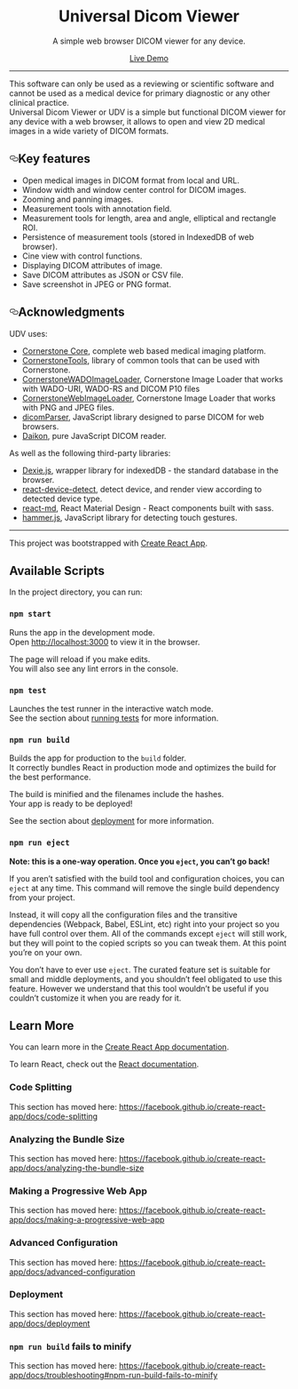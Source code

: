 <div align="center">
  <h1>Universal Dicom Viewer</h1>
  <p>A simple web browser DICOM viewer for any device.</p>
</div>

<div align="center">
	<a href="https://webnamics.github.io/u-dicom-viewer/">Live Demo</a>
</div>

<hr />
This software can only be used as a reviewing or scientific software and cannot be used as a medical device for primary diagnostic or any other clinical practice. 
<br>
Universal Dicom Viewer or UDV is a simple but functional DICOM viewer for any device with a web browser, it allows to open and view 2D medical images in a wide variety of DICOM formats. 

<h2><a id="user-content-acknowledgments" class="anchor" aria-hidden="true" href="#acknowledgments"><svg class="octicon octicon-link" viewBox="0 0 16 16" version="1.1" width="16" height="16" aria-hidden="true"><path fill-rule="evenodd" d="M4 9h1v1H4c-1.5 0-3-1.69-3-3.5S2.55 3 4 3h4c1.45 0 3 1.69 3 3.5 0 1.41-.91 2.72-2 3.25V8.59c.58-.45 1-1.27 1-2.09C10 5.22 8.98 4 8 4H4c-.98 0-2 1.22-2 2.5S3 9 4 9zm9-3h-1v1h1c1 0 2 1.22 2 2.5S13.98 12 13 12H9c-.98 0-2-1.22-2-2.5 0-.83.42-1.64 1-2.09V6.25c-1.09.53-2 1.84-2 3.25C6 11.31 7.55 13 9 13h4c1.45 0 3-1.69 3-3.5S14.5 6 13 6z"></path></svg></a>Key features</h2>
<ul>
	<li>Open medical images in DICOM format from local and URL.</li> 
	<li>Window width and window center control for DICOM images.</li>
	<li>Zooming and panning images.</li> 
	<li>Measurement tools with annotation field.</li>
	<li>Measurement tools for length, area and angle, elliptical and rectangle ROI.</li>
	<li>Persistence of measurement tools (stored in IndexedDB of web browser).</li>
	<li>Cine view with control functions.</li>
	<li>Displaying DICOM attributes of image.</li>
	<li>Save DICOM attributes as JSON or CSV file.</li>
	<li>Save screenshot in JPEG or PNG format.</li>
</ul>

<h2><a id="user-content-acknowledgments" class="anchor" aria-hidden="true" href="#acknowledgments"><svg class="octicon octicon-link" viewBox="0 0 16 16" version="1.1" width="16" height="16" aria-hidden="true"><path fill-rule="evenodd" d="M4 9h1v1H4c-1.5 0-3-1.69-3-3.5S2.55 3 4 3h4c1.45 0 3 1.69 3 3.5 0 1.41-.91 2.72-2 3.25V8.59c.58-.45 1-1.27 1-2.09C10 5.22 8.98 4 8 4H4c-.98 0-2 1.22-2 2.5S3 9 4 9zm9-3h-1v1h1c1 0 2 1.22 2 2.5S13.98 12 13 12H9c-.98 0-2-1.22-2-2.5 0-.83.42-1.64 1-2.09V6.25c-1.09.53-2 1.84-2 3.25C6 11.31 7.55 13 9 13h4c1.45 0 3-1.69 3-3.5S14.5 6 13 6z"></path></svg></a>Acknowledgments</h2>
<p>UDV uses:</p>
<ul>
	<li><a href="https://github.com/cornerstonejs/cornerstone">Cornerstone Core</a>, complete web based medical imaging platform.</li>
	<li><a href="https://github.com/cornerstonejs/cornerstoneTools">CornerstoneTools</a>, library of common tools that can be used with Cornerstone.</li>
	<li><a href="https://github.com/cornerstonejs/cornerstoneWADOImageLoader">CornerstoneWADOImageLoader</a>, Cornerstone Image Loader that works with WADO-URI, WADO-RS and DICOM P10 files</li>
	<li><a href="https://github.com/cornerstonejs/cornerstoneWebImageLoader">CornerstoneWebImageLoader</a>, Cornerstone Image Loader that works with PNG and JPEG files.</li>
	<li><a href="https://github.com/cornerstonejs/dicomParser">dicomParser</a>, JavaScript library designed to parse DICOM for web browsers.</li>
	<li><a href="https://github.com/rii-mango/Daikon">Daikon</a>, pure JavaScript DICOM reader.</li>
</ul>
<p>As well as the following third-party libraries:</p>
<ul>
	<li><a href="https://github.com/dfahlander/Dexie.js/">Dexie.js</a>, wrapper library for indexedDB - the standard database in the browser.</li>
	<li><a href="https://github.com/duskload/react-device-detect">react-device-detect</a>, detect device, and render view according to detected device type.</li>
	<li><a href="https://github.com/mlaursen/react-md">react-md</a>, React Material Design - React components built with sass.</li>
	<li><a href="https://github.com/hammerjs/hammer.js/tree/master">hammer.js</a>, JavaScript library for detecting touch gestures.</li>	
</ul>


<hr />

This project was bootstrapped with [Create React App](https://github.com/facebook/create-react-app).

## Available Scripts

In the project directory, you can run:

### `npm start`

Runs the app in the development mode.<br>
Open [http://localhost:3000](http://localhost:3000) to view it in the browser.

The page will reload if you make edits.<br>
You will also see any lint errors in the console.

### `npm test`

Launches the test runner in the interactive watch mode.<br>
See the section about [running tests](https://facebook.github.io/create-react-app/docs/running-tests) for more information.

### `npm run build`

Builds the app for production to the `build` folder.<br>
It correctly bundles React in production mode and optimizes the build for the best performance.

The build is minified and the filenames include the hashes.<br>
Your app is ready to be deployed!

See the section about [deployment](https://facebook.github.io/create-react-app/docs/deployment) for more information.

### `npm run eject`

**Note: this is a one-way operation. Once you `eject`, you can’t go back!**

If you aren’t satisfied with the build tool and configuration choices, you can `eject` at any time. This command will remove the single build dependency from your project.

Instead, it will copy all the configuration files and the transitive dependencies (Webpack, Babel, ESLint, etc) right into your project so you have full control over them. All of the commands except `eject` will still work, but they will point to the copied scripts so you can tweak them. At this point you’re on your own.

You don’t have to ever use `eject`. The curated feature set is suitable for small and middle deployments, and you shouldn’t feel obligated to use this feature. However we understand that this tool wouldn’t be useful if you couldn’t customize it when you are ready for it.

## Learn More

You can learn more in the [Create React App documentation](https://facebook.github.io/create-react-app/docs/getting-started).

To learn React, check out the [React documentation](https://reactjs.org/).

### Code Splitting

This section has moved here: https://facebook.github.io/create-react-app/docs/code-splitting

### Analyzing the Bundle Size

This section has moved here: https://facebook.github.io/create-react-app/docs/analyzing-the-bundle-size

### Making a Progressive Web App

This section has moved here: https://facebook.github.io/create-react-app/docs/making-a-progressive-web-app

### Advanced Configuration

This section has moved here: https://facebook.github.io/create-react-app/docs/advanced-configuration

### Deployment

This section has moved here: https://facebook.github.io/create-react-app/docs/deployment

### `npm run build` fails to minify

This section has moved here: https://facebook.github.io/create-react-app/docs/troubleshooting#npm-run-build-fails-to-minify
